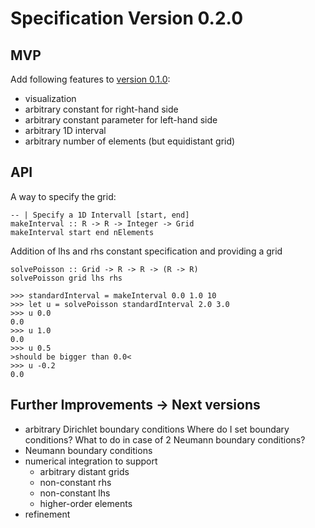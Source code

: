 # Specification Version 0.2.0
## MVP
Add following features to [version 0.1.0](specification-0.1.0.md):
  * visualization
  * arbitrary constant for right-hand side
  * arbitrary constant parameter for left-hand side
  * arbitrary 1D interval
  * arbitrary number of elements (but equidistant grid)

## API
A way to specify the grid:

    -- | Specify a 1D Intervall [start, end]
    makeInterval :: R -> R -> Integer -> Grid
    makeInterval start end nElements


Addition of lhs and rhs constant specification and providing a grid

    solvePoisson :: Grid -> R -> R -> (R -> R)
    solvePoisson grid lhs rhs

    >>> standardInterval = makeInterval 0.0 1.0 10
    >>> let u = solvePoisson standardInterval 2.0 3.0
    >>> u 0.0
    0.0
    >>> u 1.0
    0.0
    >>> u 0.5
    >should be bigger than 0.0<
    >>> u -0.2
    0.0

## Further Improvements -> Next versions
* arbitrary Dirichlet boundary conditions
  Where do I set boundary conditions?
  What to do in case of 2 Neumann boundary conditions?
* Neumann boundary conditions
* numerical integration to support
  - arbitrary distant grids
  - non-constant rhs
  - non-constant lhs
  - higher-order elements
* refinement
